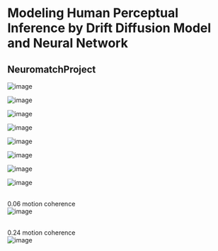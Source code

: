 # Modeling Human Perceptual Inference by Drift Diffusion Model and Neural Network
## NeuromatchProject

![image](https://github.com/sajjadrezvani/NeuromatchProject/assets/100838219/7297ade6-d3cd-4570-95d3-891e8ff8a205)

![image](https://github.com/sajjadrezvani/NeuromatchProject/assets/100838219/ff398a18-5d88-44c1-be2e-2ee0dd34142b)

![image](https://github.com/sajjadrezvani/NeuromatchProject/assets/100838219/12e87e42-2eac-44a8-be80-30435866eba6)

![image](https://github.com/sajjadrezvani/NeuromatchProject/assets/100838219/b7870918-c61a-49eb-889d-2b502aa44479)

![image](https://github.com/sajjadrezvani/NeuromatchProject/assets/100838219/a4fd5b6a-7433-4634-aa5c-e71bfc35615e)

![image](https://github.com/sajjadrezvani/NeuromatchProject/assets/100838219/99d22f0c-51f1-416d-8863-c11ccb8cec94)

![image](https://github.com/sajjadrezvani/NeuromatchProject/assets/100838219/d1a3dbff-5b02-46e3-8d33-aa2446b3f155)

![image](https://github.com/sajjadrezvani/NeuromatchProject/assets/100838219/c4b967fe-4f0e-409e-9325-92a03e715194)

<br>0.06 motion coherence<br>
![image](https://github.com/sajjadrezvani/NeuromatchProject/assets/63340593/1f96a427-94e3-4fca-b18a-b8bfe0ba687b)

<br>0.24 motion coherence<br>
![image](https://github.com/sajjadrezvani/NeuromatchProject/assets/63340593/806bb50d-d7cf-43e1-856b-2123f04eab3f)


